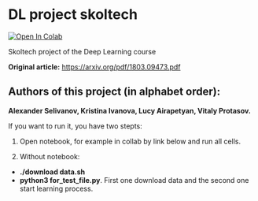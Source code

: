 # DL project skoltech

[![Open In Colab](https://colab.research.google.com/assets/colab-badge.svg)](https://colab.research.google.com/github/Vitaly-Protasov/DL_project_skoltech/)

Skoltech project of the Deep Learning course

 **Original article:** https://arxiv.org/pdf/1803.09473.pdf

## Authors of this project (in alphabet order):

**Alexander Selivanov, Kristina Ivanova, Lucy Airapetyan, Vitaly Protasov.**


If you want to run it, you have two stepts:
1) Open notebook, for example in collab by link below and run all cells.

2) Without notebook: 
* **./download data.sh** 
* **python3 for_test_file.py**.
First one download data and the second one start learning process.
